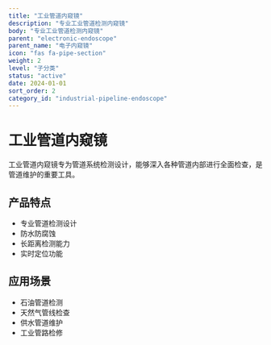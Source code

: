```yaml
---
title: "工业管道内窥镜"
description: "专业工业管道检测内窥镜"
body: "专业工业管道检测内窥镜"
parent: "electronic-endoscope"
parent_name: "电子内窥镜"
icon: "fas fa-pipe-section"
weight: 2
level: "子分类"
status: "active"
date: 2024-01-01
sort_order: 2
category_id: "industrial-pipeline-endoscope"
---
```


# 工业管道内窥镜

工业管道内窥镜专为管道系统检测设计，能够深入各种管道内部进行全面检查，是管道维护的重要工具。

## 产品特点

- 专业管道检测设计
- 防水防腐蚀
- 长距离检测能力
- 实时定位功能

## 应用场景

- 石油管道检测
- 天然气管线检查
- 供水管道维护
- 工业管路检修